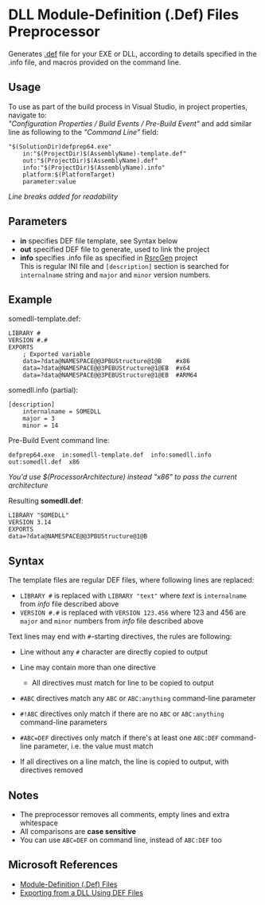 # DLL Module-Definition (.Def) Files Preprocessor

Generates [.def](https://learn.microsoft.com/en-us/cpp/build/reference/module-definition-dot-def-files?view=msvc-170) file for your EXE or DLL,
according to details specified in the .info file, and macros provided on the command line.

## Usage

To use as part of the build process in Visual Studio, in project properties, navigate to:  
*"Configuration Properties / Build Events / Pre-Build Event"* and add similar line as following to the *"Command Line"* field:

    "$(SolutionDir)defprep64.exe"
        in:"$(ProjectDir)$(AssemblyName)-template.def"
        out:"$(ProjectDir)$(AssemblyName).def"
        info:"$(ProjectDir)$(AssemblyName).info"
        platform:$(PlatformTarget)
        parameter:value

*Line breaks added for readability*

## Parameters

* **in** specifies DEF file template, see Syntax below
* **out** specified DEF file to generate, used to link the project
* **info** specifies .info file as specified in [RsrcGen](https://github.com/tringi/rsrcgen) project  
  This is regular INI file and `[description]` section is searched for `internalname` string and `major` and `minor` version numbers.

## Example

somedll-template.def:

    LIBRARY #
    VERSION #.#
    EXPORTS
        ; Exported variable
        data=?data@NAMESPACE@@3PBUStructure@1@B    #x86
        data=?data@NAMESPACE@@3PEBUStructure@1@EB  #x64
        data=?data@NAMESPACE@@3PEBUStructure@1@EB  #ARM64

somedll.info (partial):

    [description]
        internalname = SOMEDLL
        major = 3
        minor = 14

Pre-Build Event command line:

    defprep64.exe  in:somedll-template.def  info:somedll.info  out:somedll.def  x86

*You'd use $(ProcessorArchitecture) instead "x86" to pass the current architecture*

Resulting **somedll.def**:

    LIBRARY "SOMEDLL"
    VERSION 3.14
    EXPORTS
    data=?data@NAMESPACE@@3PBUStructure@1@B

## Syntax

The template files are regular DEF files, where following lines are replaced:

* `LIBRARY #` is replaced with `LIBRARY "text"` where *text* is `internalname` from *info* file described above
* `VERSION #.#` is replaced with `VERSION 123.456` where 123 and 456 are `major` and `minor` numbers from *info* file described above

Text lines may end with `#`-starting directives, the rules are following:

* Line without any `#` character are directly copied to output
* Line may contain more than one directive
  * All directives must match for line to be copied to output

* `#ABC` directives match any `ABC` or `ABC:anything` command-line parameter
* `#!ABC` directives only match if there are no `ABC` or `ABC:anything` command-line parameters
* `#ABC=DEF` directives only match if there's at least one `ABC:DEF` command-line parameter, i.e. the value must match

* If all directives on a line match, the line is copied to output, with directives removed

## Notes

* The preprocessor removes all comments, empty lines and extra whitespace
* All comparisons are **case sensitive**
* You can use `ABC=DEF` on command line, instead of `ABC:DEF` too

## Microsoft References

* [Module-Definition (.Def) Files](https://learn.microsoft.com/en-us/cpp/build/reference/module-definition-dot-def-files?view=msvc-170)
* [Exporting from a DLL Using DEF Files](https://learn.microsoft.com/en-us/cpp/build/exporting-from-a-dll-using-def-files?view=msvc-170)
